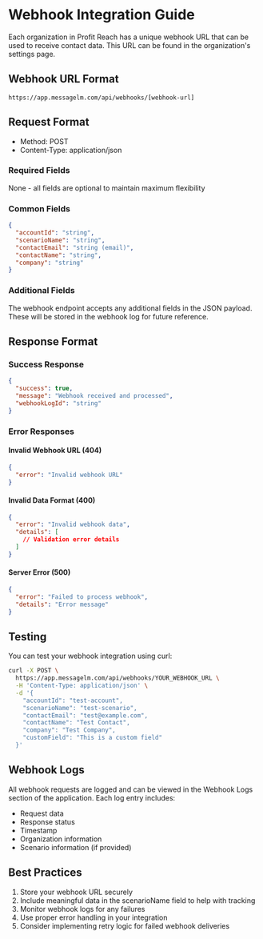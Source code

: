 # Webhook Integration Guide

Each organization in Profit Reach has a unique webhook URL that can be used to receive contact data. This URL can be found in the organization's settings page.

## Webhook URL Format
```
https://app.messagelm.com/api/webhooks/[webhook-url]
```

## Request Format
- Method: POST
- Content-Type: application/json

### Required Fields
None - all fields are optional to maintain maximum flexibility

### Common Fields
```json
{
  "accountId": "string",
  "scenarioName": "string",
  "contactEmail": "string (email)",
  "contactName": "string",
  "company": "string"
}
```

### Additional Fields
The webhook endpoint accepts any additional fields in the JSON payload. These will be stored in the webhook log for future reference.

## Response Format

### Success Response
```json
{
  "success": true,
  "message": "Webhook received and processed",
  "webhookLogId": "string"
}
```

### Error Responses

#### Invalid Webhook URL (404)
```json
{
  "error": "Invalid webhook URL"
}
```

#### Invalid Data Format (400)
```json
{
  "error": "Invalid webhook data",
  "details": [
    // Validation error details
  ]
}
```

#### Server Error (500)
```json
{
  "error": "Failed to process webhook",
  "details": "Error message"
}
```

## Testing
You can test your webhook integration using curl:

```bash
curl -X POST \
  https://app.messagelm.com/api/webhooks/YOUR_WEBHOOK_URL \
  -H 'Content-Type: application/json' \
  -d '{
    "accountId": "test-account",
    "scenarioName": "test-scenario",
    "contactEmail": "test@example.com",
    "contactName": "Test Contact",
    "company": "Test Company",
    "customField": "This is a custom field"
  }'
```

## Webhook Logs
All webhook requests are logged and can be viewed in the Webhook Logs section of the application. Each log entry includes:
- Request data
- Response status
- Timestamp
- Organization information
- Scenario information (if provided)

## Best Practices
1. Store your webhook URL securely
2. Include meaningful data in the scenarioName field to help with tracking
3. Monitor webhook logs for any failures
4. Use proper error handling in your integration
5. Consider implementing retry logic for failed webhook deliveries 